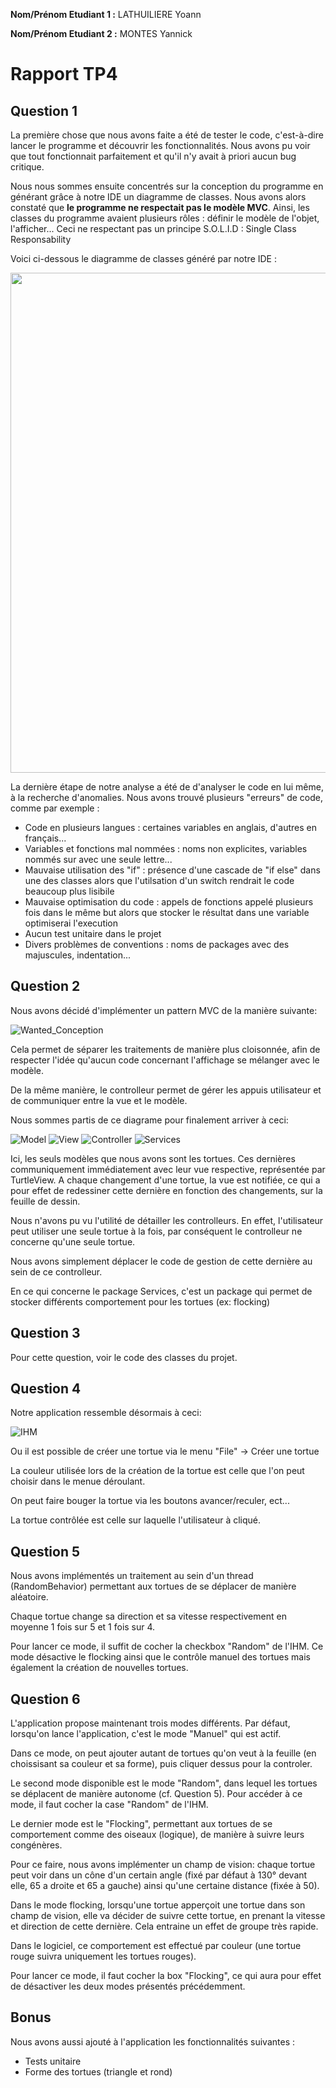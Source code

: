 **Nom/Prénom Etudiant 1 :** LATHUILIERE Yoann

**Nom/Prénom Etudiant 2 :** MONTES Yannick

# Rapport TP4

## Question 1
La première chose que nous avons faite a été de tester le code, c'est-à-dire lancer le programme et découvrir les fonctionnalités.
Nous avons pu voir que tout fonctionnait parfaitement et qu'il n'y avait à priori aucun bug critique.

Nous nous sommes ensuite concentrés sur la conception du programme en générant grâce à notre IDE un diagramme de classes.
Nous avons alors constaté que **le programme ne respectait pas le modèle MVC**. Ainsi, les classes du programme avaient plusieurs rôles : définir le modèle de l'objet, l'afficher... Ceci ne respectant pas un principe S.O.L.I.D : Single Class Responsability
  
Voici ci-dessous le diagramme de classes généré par notre IDE :
<p align="center"> 
<img src="images/original_diagram.png" height="800">
</p>

La dernière étape de notre analyse a été de d'analyser le code en lui même, à la recherche d'anomalies. Nous avons trouvé plusieurs "erreurs" de code, comme par exemple :
* Code en plusieurs langues : certaines variables en anglais, d'autres en français...
* Variables et fonctions mal nommées : noms non explicites, variables nommés sur avec une seule lettre...
* Mauvaise utilisation des "if" : présence d'une cascade de "if else" dans une des classes alors que l'utilsation d'un switch rendrait le code beaucoup plus lisibile
* Mauvaise optimisation du code : appels de fonctions appelé plusieurs fois dans le même but alors que stocker le résultat dans une variable optimiserai l'execution
* Aucun test unitaire dans le projet
* Divers problèmes de conventions : noms de packages avec des majuscules, indentation...

## Question 2

Nous avons décidé d'implémenter un pattern MVC de la manière suivante:

![Wanted_Conception](images/OurConception.png)

Cela permet de séparer les traitements de manière plus cloisonnée, 
afin de respecter l'idée qu'aucun code concernant l'affichage se mélanger avec le modèle. 

De la même manière, le controlleur permet de gérer les appuis utilisateur et de communiquer entre la vue et le modèle. 

Nous sommes partis de ce diagrame pour finalement arriver à ceci:

![Model](images/model.png)
![View](images/view.png)
![Controller](images/controller.png)
![Services](images/services.png)

Ici, les seuls modèles que nous avons sont les tortues. 
Ces dernières communiquement immédiatement avec leur vue respective, représentée par TurtleView.
A chaque changement d'une tortue, la vue est notifiée, ce qui a pour effet de redessiner cette dernière en fonction des
changements, sur la feuille de dessin. 

Nous n'avons pu vu l'utilité de détailler les controlleurs. En effet, l'utilisateur peut utiliser une seule tortue à la fois, 
par conséquent le controlleur ne concerne qu'une seule tortue. 

Nous avons simplement déplacer le code de gestion de cette dernière au sein de ce controlleur. 

En ce qui concerne le package Services, c'est un package qui permet de stocker différents comportement pour les tortues (ex: flocking)


## Question 3
Pour cette question, voir le code des classes du projet.

## Question 4

Notre application ressemble désormais à ceci: 

![IHM](images/IHM.png)

Ou il est possible de créer une tortue via le menu "File" -> Créer une tortue

La couleur utilisée lors de la création de la tortue est celle que l'on peut choisir dans le menue déroulant. 

On peut faire bouger la tortue via les boutons avancer/reculer, ect...

La tortue contrôlée est celle sur laquelle l'utilisateur à cliqué. 

## Question 5

Nous avons implémentés un traitement au sein d'un thread (RandomBehavior) permettant aux tortues de se déplacer de manière aléatoire. 

Chaque tortue change sa direction et sa vitesse respectivement en moyenne 1 fois sur 5 et 1 fois sur 4. 

Pour lancer ce mode, il suffit de cocher la checkbox "Random" de l'IHM. Ce mode désactive le flocking ainsi que le contrôle manuel des tortues mais également la création de nouvelles tortues.


## Question 6

L'application propose maintenant trois modes différents. 
Par défaut, lorsqu'on lance l'application, c'est le mode "Manuel" qui est actif. 

Dans ce mode, on peut ajouter autant de tortues qu'on veut à la feuille (en choissisant sa couleur et sa forme), puis cliquer dessus pour la controler. 

Le second mode disponible est le mode "Random", dans lequel les tortues se déplacent de manière autonome (cf. Question 5). 
Pour accéder à ce mode, il faut cocher la case "Random" de l'IHM.

Le dernier mode est le "Flocking", permettant aux tortues de se comportement comme des oiseaux (logique), de manière à suivre leurs congénères. 

Pour ce faire, nous avons implémenter un champ de vision: chaque tortue peut voir dans un cône d'un certain angle (fixé par défaut à 130° devant elle, 65 a droite et 65 a gauche) ainsi qu'une certaine distance (fixée à 50).

Dans le mode flocking, lorsqu'une tortue apperçoit une tortue dans son champ de vision, elle va décider de suivre cette tortue, en prenant la vitesse et direction de cette dernière. 
Cela entraine un effet de groupe très rapide. 

Dans le logiciel, ce comportement est effectué par couleur (une tortue rouge suivra uniquement les tortues rouges). 

Pour lancer ce mode, il faut cocher la box "Flocking", ce qui aura pour effet de désactiver les deux modes présentés précédemment. 

## Bonus
Nous avons aussi ajouté à l'application les fonctionnalités suivantes :
* Tests unitaire
* Forme des tortues (triangle et rond)
